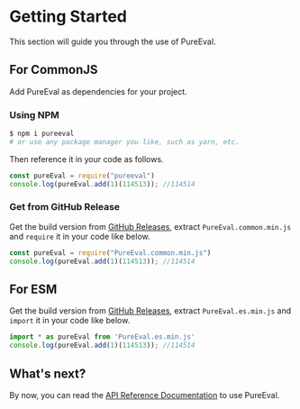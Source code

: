 # Getting Started

This section will guide you through the use of PureEval.

## For CommonJS

Add PureEval as dependencies for your project.

### Using NPM

```sh
$ npm i pureeval
# or use any package manager you like, such as yarn, etc.
```

Then reference it in your code as follows.

```javascript
const pureEval = require("pureeval")
console.log(pureEval.add(1)(114513)); //114514
```

### Get from GitHub Release

Get the build version from [GitHub Releases](https://github.com/PureEval/PureEval/releases), extract `PureEval.common.min.js` and `require` it in your code like below.

```javascript
const pureEval = require("PureEval.common.min.js")
console.log(pureEval.add(1)(114513)); //114514
```

## For ESM

Get the build version from [GitHub Releases](https://github.com/PureEval/PureEval/releases), extract `PureEval.es.min.js` and `import` it in your code like below.

```javascript
import * as pureEval from 'PureEval.es.min.js'
console.log(pureEval.add(1)(114513)); //114514
```

## What's next?

By now, you can read the [API Reference Documentation](/api/) to use PureEval.
